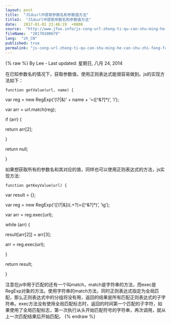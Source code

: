```yaml
---
layout: post
title:  "JS从url中提取参数名和参数值方法"
title2:  "JS从url中提取参数名和参数值方法"
date:   2017-01-01 23:46:19  +0800
source:  "http://www.jfox.info/js-cong-url-zhong-ti-qu-can-shu-ming-he-can-shu-zhi-fang-fa.html"
fileName:  "20170100679"
lang:  "zh_CN"
published: true
permalink: "js-cong-url-zhong-ti-qu-can-shu-ming-he-can-shu-zhi-fang-fa.html"
---
```

{% raw %}
By Lee - Last updated: 星期日, 八月 24, 2014

在已知参数名的情况下，获取参数值，使用正则表达式能很容易做到。js的实现方法如下：

    function getValue(url, name) {

var reg = new RegExp(‘(\\?|&)’ + name + ‘=([^&?]*)’, ‘i’);

var arr = url.match(reg);

if (arr) {

return arr[2];

}

return null;

}

如果想获取所有的参数名和其对应的值，同样也可以使用正则表达式的方法，js实现方法:

    function getKeyValue(url) {

var result = {};

var reg = new RegExp(‘([\\?|&])(.+?)=([^&?]*)’, ‘ig’);

var arr = reg.exec(url);

while (arr) {

result[arr[2]] = arr[3];

arr = reg.exec(url);

}

return result;

}

注意在js中用于匹配的还有一个叫match，match是字符串的方法，而exec是RegExp对象的方法。使用字符串的match方法，同时正则表达式指定为全局匹配，那么正则表达式中的分组将没有用，返回的结果是所有匹配正则表达式的子字符串。exec方法没有使用全局匹配标志时，返回的时间第一个匹配的子字符，如果使用了全局匹配标志，第一次执行从头开始匹配符号的字符串，再次调用，就从上一次匹配结果后开始匹配。
{% endraw %}